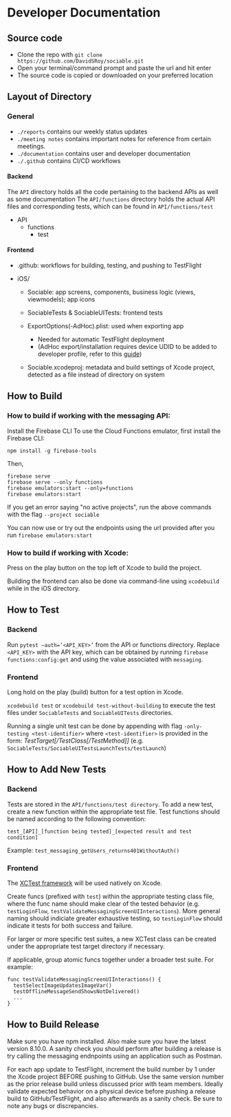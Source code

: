 # Developer Documentation

## Source code

- Clone the repo with `git clone https://github.com/DavidSRoy/sociable.git`
- Open your terminal/command prompt and paste the url and hit enter
- The source code is copied or downloaded on your preferred location

## Layout of Directory

### General
- `./reports` contains our weekly status updates
- `./meeting notes` contains important notes for reference from certain meetings.
- `./documentation` contains user and developer documentation
- `./.github` contains CI/CD workflows
#### Backend

The `API` directory holds all the code pertaining to the backend APIs as well as some documentation 
The `API/functions` directory holds the actual API files and corresponding tests, which can be found in `API/functions/test`

- API
  - functions
    - test


#### Frontend

- .github: workflows for building, testing, and pushing to TestFlight

- iOS/

  - Sociable: app screens, components, business logic (views, viewmodels); app icons
  
  - SociableTests & SociableUITests: frontend tests
  
  - ExportOptions(-AdHoc).plist: used when exporting app
    - Needed for automatic TestFlight deployment 
    - (AdHoc export/installation requires device UDID to be added to developer profile, refer to this [guide](https://support.magplus.com/hc/en-us/articles/204270188-iOS-Creating-an-Ad-Hoc-Distribution-Provisioning-Profile))
  
  - Sociable.xcodeproj: metadata and build settings of Xcode project, detected as a file instead of directory on system

## How to Build

### How to build if working with the messaging API:

Install the Firebase CLI
To use the Cloud Functions emulator, first install the Firebase CLI:

`npm install -g firebase-tools`

Then, 

```
firebase serve
firebase serve --only functions
firebase emulators:start --only=functions
firebase emulators:start
```

If you get an error saying "no active projects", run the above commands with the flag `--project sociable`

You can now use or try out the endpoints using the url provided after you run `firebase emulators:start`

### How to build if working with Xcode: 

Press on the play button on the top left of Xcode to build the project.

Building the frontend can also be done via command-line using `xcodebuild` while in the iOS directory.

## How to Test

### Backend
Run `pytest –auth=’<API_KEY>’` from the API or functions directory. Replace `<API_KEY>` with the API key, which can be obtained by running `firebase functions:config:get` and using the value associated with `messaging`.

### Frontend
Long hold on the play (build) button for a test option in Xcode.

`xcodebuild test` or `xcodebuild test-without-building` to execute the test files under `SociableTests` and `SociableUITests` directories.

Running a single unit test can be done by appending with flag `-only-testing <test-identifier>` where `<test-identifier>` is provided in the form: _TestTarget[/TestClass[/TestMethod]]_ (e.g. `SociableTests/SociableUITestsLaunchTests/testLaunch`)

## How to Add New Tests

### Backend
Tests are stored in the `API/functions/test directory`. To add a new test, create a new function within the appropriate test file. Test functions should be named according to the following convention:

`test_[API]_[function being tested]_[expected result and test condition]`

Example: 
`test_messaging_getUsers_returns401WithoutAuth()`

### Frontend

The [XCTest framework](https://developer.apple.com/documentation/xctest) will be used natively on Xcode. 

Create funcs (prefixed with `test`) within the appropriate testing class file, where the func name should make clear of the tested behavior (e.g. `testLoginFlow`, `testValidateMessagingScreenUIInteractions`). More general naming should indiciate greater exhaustive testing, so `testLoginFlow` should indicate it tests for both success and failure. 

For larger or more specific test suites, a new XCTest class can be created under the appropriate test target directory if necessary. 

If applicable, group atomic funcs together under a broader test suite. For example:
```
func testValidateMessagingScreenUIInteractions() {
  testSelectImageUpdatesImageVar()
  testOfflineMessageSendShowsNotDelivered()
  ...
}
```

## How to Build Release
Make sure you have npm installed. Also make sure you have the latest version 8.10.0.
A sanity check you should perform after building a release is try calling the messaging endnpoints using an application such as Postman.

For each app update to TestFlight, increment the build number by 1 under the Xcode project BEFORE pushing to GitHub. Use the same version number as the prior release build unless discussed prior with team members. Ideally validate expected behavior on a physical device before pushing a release build to GitHub/TestFlight, and also afterwards as a sanity check. Be sure to note any bugs or discrepancies.
